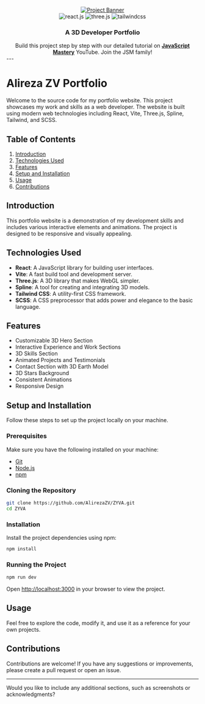 
<div align="center">
  <br />
    <a href="https://youtu.be/0fYi8SGA20k?feature=shared" target="_blank">
      <img src="https://github.com/adrianhajdin/project_3D_developer_portfolio/assets/151519281/4722160a-8e61-403f-a905-728feae1f7e6" alt="Project Banner">
    </a>
  <br />

  <div>
    <img src="https://img.shields.io/badge/-React_JS-black?style=for-the-badge&logoColor=white&logo=react&color=61DAFB" alt="react.js" />
    <img src="https://img.shields.io/badge/-Three_JS-black?style=for-the-badge&logoColor=white&logo=threedotjs&color=000000" alt="three.js" />
    <img src="https://img.shields.io/badge/-Tailwind_CSS-black?style=for-the-badge&logoColor=white&logo=tailwindcss&color=06B6D4" alt="tailwindcss" />
  </div>

  <h3 align="center">A 3D Developer Portfolio</h3>

   <div align="center">
     Build this project step by step with our detailed tutorial on <a href="https://www.youtube.com/@javascriptmastery/videos" target="_blank"><b>JavaScript Mastery</b></a> YouTube. Join the JSM family!
    </div>
</div>
---

# Alireza ZV Portfolio

Welcome to the source code for my portfolio website. This project showcases my work and skills as a web developer. The website is built using modern web technologies including React, Vite, Three.js, Spline, Tailwind, and SCSS.

## Table of Contents

1. [Introduction](#introduction)
2. [Technologies Used](#technologies-used)
3. [Features](#features)
4. [Setup and Installation](#setup-and-installation)
5. [Usage](#usage)
6. [Contributions](#contributions)

## Introduction

This portfolio website is a demonstration of my development skills and includes various interactive elements and animations. The project is designed to be responsive and visually appealing.

## Technologies Used

- **React**: A JavaScript library for building user interfaces.
- **Vite**: A fast build tool and development server.
- **Three.js**: A 3D library that makes WebGL simpler.
- **Spline**: A tool for creating and integrating 3D models.
- **Tailwind CSS**: A utility-first CSS framework.
- **SCSS**: A CSS preprocessor that adds power and elegance to the basic language.

## Features

- Customizable 3D Hero Section
- Interactive Experience and Work Sections
- 3D Skills Section
- Animated Projects and Testimonials
- Contact Section with 3D Earth Model
- 3D Stars Background
- Consistent Animations
- Responsive Design

## Setup and Installation

Follow these steps to set up the project locally on your machine.

### Prerequisites

Make sure you have the following installed on your machine:
- [Git](https://git-scm.com/)
- [Node.js](https://nodejs.org/)
- [npm](https://www.npmjs.com/)

### Cloning the Repository

```bash
git clone https://github.com/AlirezaZV/ZYVA.git
cd ZYVA
```

### Installation

Install the project dependencies using npm:

```bash
npm install
```

### Running the Project

```bash
npm run dev
```

Open [http://localhost:3000](http://localhost:3000) in your browser to view the project.

## Usage

Feel free to explore the code, modify it, and use it as a reference for your own projects.

## Contributions

Contributions are welcome! If you have any suggestions or improvements, please create a pull request or open an issue.

---

Would you like to include any additional sections, such as screenshots or acknowledgments?
